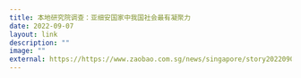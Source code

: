 ```yaml
---
title: 本地研究院调查：亚细安国家中我国社会最有凝聚力
date: 2022-09-07
layout: link
description: ""
image: ""
external: https://https://www.zaobao.com.sg/news/singapore/story20220907-1310406
---
```

